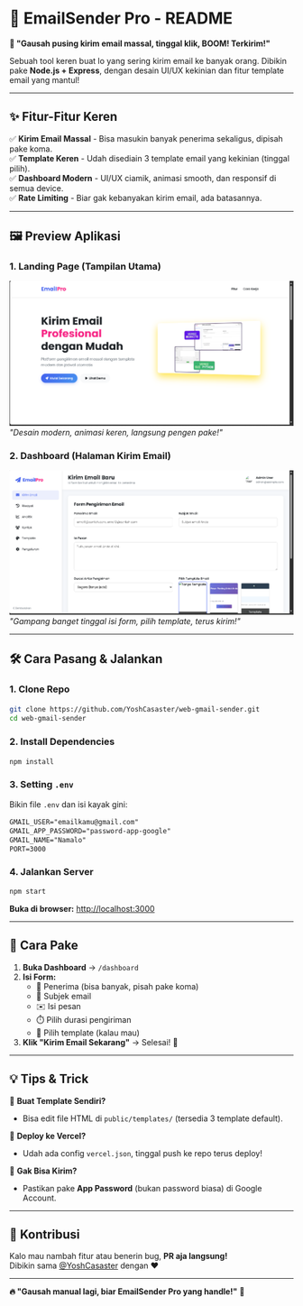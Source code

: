 # **📮 EmailSender Pro - README**  

**🚀 "Gausah pusing kirim email massal, tinggal klik, BOOM! Terkirim!"**  

Sebuah tool keren buat lo yang sering kirim email ke banyak orang. Dibikin pake **Node.js + Express**, dengan desain UI/UX kekinian dan fitur template email yang mantul!  

---

## **✨ Fitur-Fitur Keren**  

✅ **Kirim Email Massal** - Bisa masukin banyak penerima sekaligus, dipisah pake koma.  
✅ **Template Keren** - Udah disediain 3 template email yang kekinian (tinggal pilih).  
✅ **Dashboard Modern** - UI/UX ciamik, animasi smooth, dan responsif di semua device.  
✅ **Rate Limiting** - Biar gak kebanyakan kirim email, ada batasannya.  

---

## **🖼️ Preview Aplikasi**  

### **1. Landing Page (Tampilan Utama)**  
![Landing Page Preview](./ppg.png)  
*"Desain modern, animasi keren, langsung pengen pake!"*  

### **2. Dashboard (Halaman Kirim Email)**  
![Dashboard Preview](./dbh.png)  
*"Gampang banget tinggal isi form, pilih template, terus kirim!"*  

---

## **🛠️ Cara Pasang & Jalankan**  

### **1. Clone Repo**  
```bash
git clone https://github.com/YoshCasaster/web-gmail-sender.git
cd web-gmail-sender
```

### **2. Install Dependencies**  
```bash
npm install
```

### **3. Setting `.env`**  
Bikin file `.env` dan isi kayak gini:  
```env
GMAIL_USER="emailkamu@gmail.com"
GMAIL_APP_PASSWORD="password-app-google"
GMAIL_NAME="Namalo"
PORT=3000
```

### **4. Jalankan Server**  
```bash
npm start
```
**Buka di browser:** [http://localhost:3000](http://localhost:3000)  

---

## **🚀 Cara Pake**  

1. **Buka Dashboard** → `/dashboard`  
2. **Isi Form:**  
   - 📩 Penerima (bisa banyak, pisah pake koma)  
   - 📌 Subjek email  
   - ✉️ Isi pesan  
   - ⏱️ Pilih durasi pengiriman  
   - 🎨 Pilih template (kalau mau)  
3. **Klik "Kirim Email Sekarang"** → Selesai! 🎉  

---

## **💡 Tips & Trick**  

🔹 **Buat Template Sendiri?**  
- Bisa edit file HTML di `public/templates/` (tersedia 3 template default).  

🔹 **Deploy ke Vercel?**  
- Udah ada config `vercel.json`, tinggal push ke repo terus deploy!  

🔹 **Gak Bisa Kirim?**  
- Pastikan pake **App Password** (bukan password biasa) di Google Account.  

---

## **📌 Kontribusi**  

Kalo mau nambah fitur atau benerin bug, **PR aja langsung!**  
Dibikin sama [@YoshCasaster](https://github.com/YoshCasaster) dengan ❤️  

---

**🔥 "Gausah manual lagi, biar EmailSender Pro yang handle!"** 🚀
